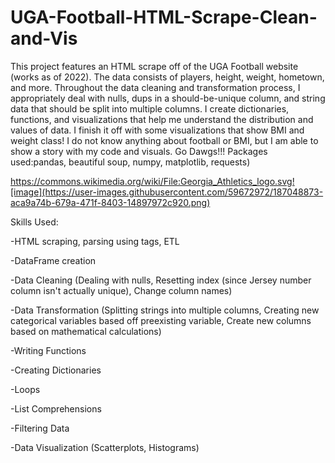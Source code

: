 # UGA-Football-HTML-Scrape-Clean-and-Vis
This project features an HTML scrape off of the UGA Football website (works as of 2022). The data consists of players, height, weight, hometown, and more. Throughout the data cleaning and transformation process, I appropriately deal with nulls, dups in a should-be-unique column, and string data that should be split into multiple columns. I create dictionaries, functions, and visualizations that help me understand the distribution and values of data. I finish it off with some visualizations that show BMI and weight class! I do not know anything about football or BMI, but I am able to show a story with my code and visuals. Go Dawgs!!! Packages used:pandas, beautiful soup, numpy, matplotlib, requests)

https://commons.wikimedia.org/wiki/File:Georgia_Athletics_logo.svg![image](https://user-images.githubusercontent.com/59672972/187048873-aca9a74b-679a-471f-8403-14897972c920.png)

Skills Used:

-HTML scraping, parsing using tags, ETL

-DataFrame creation

-Data Cleaning (Dealing with nulls, Resetting index (since Jersey number column isn't actually unique), Change column names)
   
-Data Transformation (Splitting strings into multiple columns, Creating new categorical variables based off preexisting variable, Create new columns based on mathematical calculations)
  
 -Writing Functions
 
 -Creating Dictionaries
 
 -Loops
 
 -List Comprehensions
 
 -Filtering Data
 
-Data Visualization (Scatterplots, Histograms)
 

